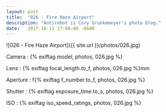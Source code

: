 ```yaml
---
layout: post
title:  "026 - Fire Haze Airport"
description: "Antirobot is Cory Grunkemeyer's photo blog."
date:   2017-10-11 17:00:00 -0600
---
```


![026 - Fire Haze Airport]({{ site.url }}/photos/026.jpg)

Camera
: {% exiftag model, photos, 026.jpg %}

Lens
: {% exiftag focal_length.to_f, photos, 026.jpg %}mm

Aperture
: f{% exiftag f_number.to_f, photos, 026.jpg %}

Shutter
: {% exiftag exposure_time.to_s, photos, 026.jpg %}

ISO
: {% exiftag iso_speed_ratings, photos, 026.jpg %}
